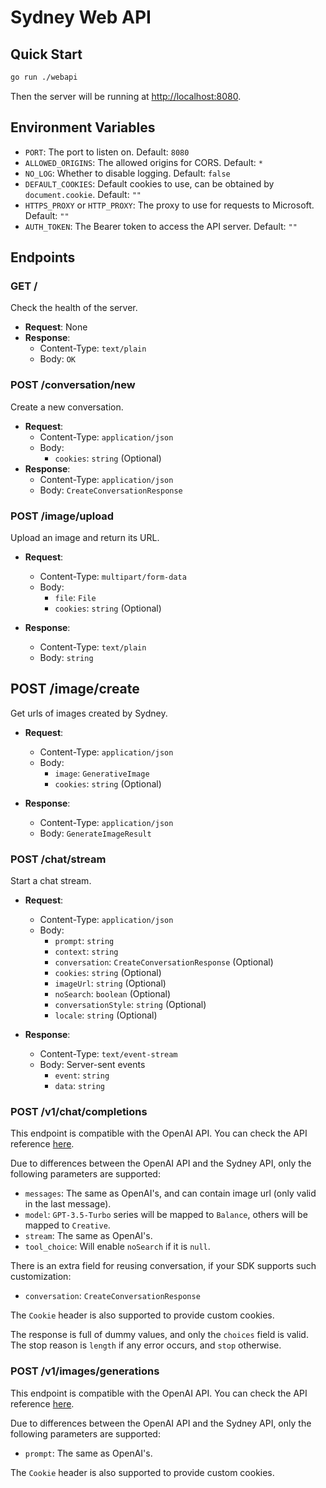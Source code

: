# Sydney Web API

## Quick Start

```bash
go run ./webapi
```

Then the server will be running at <http://localhost:8080>.

## Environment Variables

- `PORT`: The port to listen on. Default: `8080`
- `ALLOWED_ORIGINS`: The allowed origins for CORS. Default: `*`
- `NO_LOG`: Whether to disable logging. Default: `false`
- `DEFAULT_COOKIES`: Default cookies to use, can be obtained by `document.cookie`. Default: `""`
- `HTTPS_PROXY` or `HTTP_PROXY`: The proxy to use for requests to Microsoft. Default: `""`
- `AUTH_TOKEN`: The Bearer token to access the API server. Default: `""`

## Endpoints

### GET /

Check the health of the server.

- **Request**: None
- **Response**:
  - Content-Type: `text/plain`
  - Body: `OK`

### POST /conversation/new

Create a new conversation.

- **Request**:
  - Content-Type: `application/json`
  - Body:
    - `cookies`: `string` (Optional)
- **Response**:
  - Content-Type: `application/json`
  - Body: `CreateConversationResponse`

### POST /image/upload

Upload an image and return its URL.

- **Request**:
  - Content-Type: `multipart/form-data`
  - Body:
    - `file`: `File`
    - `cookies`: `string` (Optional)

- **Response**:
  - Content-Type: `text/plain`
  - Body: `string`

## POST /image/create

Get urls of images created by Sydney.

- **Request**:
  - Content-Type: `application/json`
  - Body:
    - `image`: `GenerativeImage`
    - `cookies`: `string` (Optional)

- **Response**:
  - Content-Type: `application/json`
  - Body: `GenerateImageResult`

### POST /chat/stream

Start a chat stream.

- **Request**:
  - Content-Type: `application/json`
  - Body:
    - `prompt`: `string`
    - `context`: `string`
    - `conversation`: `CreateConversationResponse` (Optional)
    - `cookies`: `string` (Optional)
    - `imageUrl`: `string` (Optional)
    - `noSearch`: `boolean` (Optional)
    - `conversationStyle`: `string` (Optional)
    - `locale`: `string` (Optional)

- **Response**:
  - Content-Type: `text/event-stream`
  - Body: Server-sent events
    - `event`: `string`
    - `data`: `string`

### POST /v1/chat/completions

This endpoint is compatible with the OpenAI API. You can check the API reference [here](https://platform.openai.com/docs/api-reference/chat).

Due to differences between the OpenAI API and the Sydney API, only the following parameters are supported:

- `messages`: The same as OpenAI's, and can contain image url (only valid in the last message).
- `model`: `GPT-3.5-Turbo` series will be mapped to `Balance`, others will be mapped to `Creative`.
- `stream`: The same as OpenAI's.
- `tool_choice`: Will enable `noSearch` if it is `null`.

There is an extra field for reusing conversation, if your SDK supports such customization:

- `conversation`: `CreateConversationResponse`

The `Cookie` header is also supported to provide custom cookies.

The response is full of dummy values, and only the `choices` field is valid. The stop reason is `length` if any error occurs, and `stop` otherwise.

### POST /v1/images/generations

This endpoint is compatible with the OpenAI API. You can check the API reference [here](https://platform.openai.com/docs/api-reference/images).

Due to differences between the OpenAI API and the Sydney API, only the following parameters are supported:

- `prompt`: The same as OpenAI's.

The `Cookie` header is also supported to provide custom cookies.
